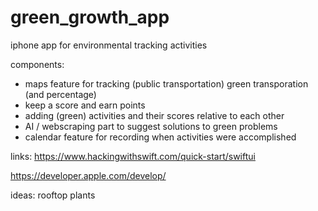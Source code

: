 # green_growth_app
iphone app for environmental tracking activities

components:
- maps feature for tracking (public transportation) green transporation (and percentage)
- keep a score and earn points
- adding (green) activities and their scores relative to each other
- AI / webscraping part to suggest solutions to green problems
- calendar feature for recording when activities were accomplished

links:
https://www.hackingwithswift.com/quick-start/swiftui

https://developer.apple.com/develop/

ideas:
rooftop plants
